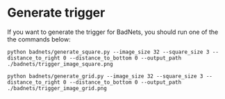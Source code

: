 # Generate trigger
If you want to generate the trigger for BadNets, you should run one of the the commands below:
```shell
python badnets/generate_square.py --image_size 32 --square_size 3 --distance_to_right 0 --distance_to_bottom 0 --output_path ./badnets/trigger_image_square.png
```

```shell
python badnets/generate_grid.py --image_size 32 --square_size 3 --distance_to_right 0 --distance_to_bottom 0 --output_path ./badnets/trigger_image_grid.png
```